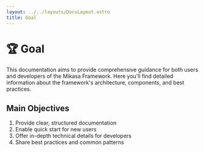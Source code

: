 ```yaml
---
layout: ../../layouts/DocsLayout.astro
title: Goal
---
```


# 🏆 Goal

This documentation aims to provide comprehensive guidance for both users and developers of the Mikasa Framework. Here you'll find detailed information about the framework's architecture, components, and best practices.

## Main Objectives

1. Provide clear, structured documentation
2. Enable quick start for new users
3. Offer in-depth technical details for developers
4. Share best practices and common patterns